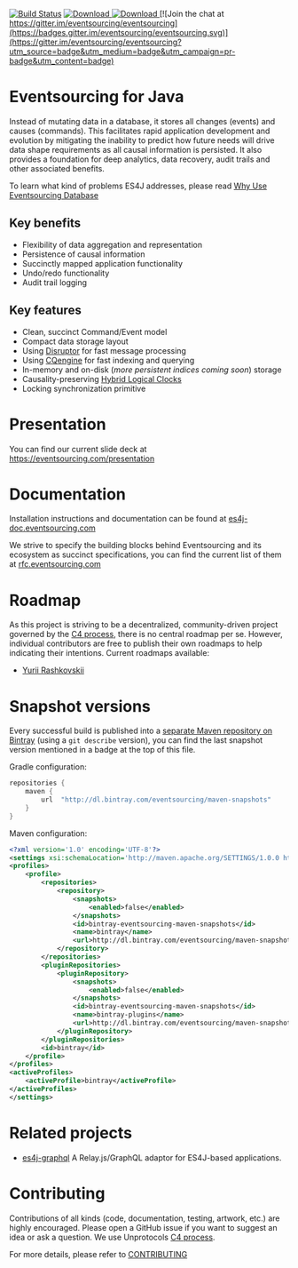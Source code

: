 [![Build Status](https://travis-ci.org/eventsourcing/es4j.svg?branch=master)](https://travis-ci.org/eventsourcing/es4j)
[ ![Download](https://api.bintray.com/packages/eventsourcing/maven/eventsourcing-core/images/download.svg) ](https://bintray.com/eventsourcing/maven/eventsourcing-core/_latestVersion)
[ ![Download](https://api.bintray.com/packages/eventsourcing/maven-snapshots/eventsourcing-core/images/download.svg) ](https://bintray.com/eventsourcing/maven-snapshots/eventsourcing-core/_latestVersion)
[![Join the chat at https://gitter.im/eventsourcing/eventsourcing](https://badges.gitter.im/eventsourcing/eventsourcing.svg)](https://gitter.im/eventsourcing/eventsourcing?utm_source=badge&utm_medium=badge&utm_campaign=pr-badge&utm_content=badge)

# Eventsourcing for Java

Instead of mutating data in a database, it stores all changes (events) and causes (commands). This facilitates rapid application development and evolution by mitigating the inability to predict how future needs will drive data shape requirements as all causal information is persisted. It also provides a foundation for deep analytics, data recovery, audit trails and other associated benefits.

To learn what kind of problems ES4J addresses, please read [Why Use Eventsourcing Database](https://blog.eventsourcing.com/why-use-eventsourcing-database-6b5e2ac61848)

## Key benefits

* Flexibility of data aggregation and representation
* Persistence of causal information
* Succinctly mapped application functionality
* Undo/redo functionality
* Audit trail logging

## Key features

* Clean, succinct Command/Event model
* Compact data storage layout
* Using [Disruptor](https://lmax-exchange.github.io/disruptor/) for fast message processing
* Using [CQengine](https://github.com/npgall/cqengine) for fast indexing and querying
* In-memory and on-disk (*more persistent indices coming soon*) storage
* Causality-preserving [Hybrid Logical Clocks](http://www.cse.buffalo.edu/tech-reports/2014-04.pdf)
* Locking synchronization primitive

# Presentation

You can find our current slide deck at https://eventsourcing.com/presentation

# Documentation

Installation instructions and documentation can be found at [es4j-doc.eventsourcing.com](http://es4j-doc.eventsourcing.com)

We strive to specify the building blocks behind Eventsourcing and its ecosystem as succinct specifications, you can find the current list of them at [rfc.eventsourcing.com](http://rfc.eventsourcing.com)

# Roadmap

As this project is striving to be a decentralized, community-driven project governed by the [C4 process](http://rfc.unprotocols.org/spec:1/C4), there is no central roadmap per se. However, individual
contributors are free to publish their own roadmaps to help indicating their intentions. Current roadmaps available:

* [Yurii Rashkovskii](https://github.com/yrashk/es4j/milestones/Roadmap)

# Snapshot versions

Every successful build is published into a [separate Maven repository on Bintray](https://bintray.com/eventsourcing/maven-snapshots) (using a `git describe`
version), you can find the last snapshot version mentioned in a badge at the top of this file.

Gradle configuration:

```groovy
repositories {
    maven {
        url  "http://dl.bintray.com/eventsourcing/maven-snapshots"
    }
}
```

Maven configuration:

```xml
<?xml version='1.0' encoding='UTF-8'?>
<settings xsi:schemaLocation='http://maven.apache.org/SETTINGS/1.0.0 http://maven.apache.org/xsd/settings-1.0.0.xsd' xmlns='http://maven.apache.org/SETTINGS/1.0.0' xmlns:xsi='http://www.w3.org/2001/XMLSchema-instance'>
<profiles>
	<profile>
		<repositories>
			<repository>
				<snapshots>
					<enabled>false</enabled>
				</snapshots>
				<id>bintray-eventsourcing-maven-snapshots</id>
				<name>bintray</name>
				<url>http://dl.bintray.com/eventsourcing/maven-snapshots</url>
			</repository>
		</repositories>
		<pluginRepositories>
			<pluginRepository>
				<snapshots>
					<enabled>false</enabled>
				</snapshots>
				<id>bintray-eventsourcing-maven-snapshots</id>
				<name>bintray-plugins</name>
				<url>http://dl.bintray.com/eventsourcing/maven-snapshots</url>
			</pluginRepository>
		</pluginRepositories>
		<id>bintray</id>
	</profile>
</profiles>
<activeProfiles>
	<activeProfile>bintray</activeProfile>
</activeProfiles>
</settings>
```

# Related projects

* [es4j-graphql](https://github.com/eventsourcing/es4j-graphql) A Relay.js/GraphQL adaptor for ES4J-based applications.

# Contributing

Contributions of all kinds (code, documentation, testing, artwork, etc.) are highly encouraged. Please open a GitHub issue if you want to suggest an idea or ask a question. We use Unprotocols [C4 process](http://rfc.unprotocols.org/1/).

For more details, please refer to [CONTRIBUTING](CONTRIBUTING.md)
